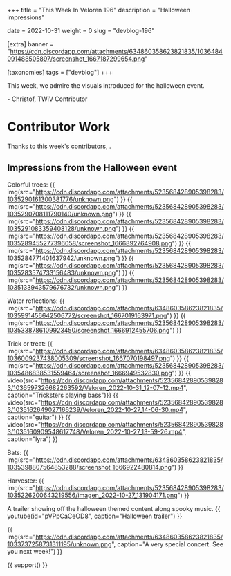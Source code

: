 +++
title = "This Week In Veloren 196"
description = "Halloween impressions"

date = 2022-10-31
weight = 0
slug = "devblog-196"

[extra]
banner = "https://cdn.discordapp.com/attachments/634860358623821835/1036484091488505897/screenshot_1667187299654.png"

[taxonomies]
tags = ["devblog"]
+++

This week, we admire the visuals introduced for the halloween event.

\- Christof, TWiV Contributor

# Contributor Work

Thanks to this week's contributors, .

## Impressions from the Halloween event

Colorful trees:
{{ img(src="https://cdn.discordapp.com/attachments/523568428905398283/1035290161300381776/unknown.png") }}
{{ img(src="https://cdn.discordapp.com/attachments/523568428905398283/1035290708111790140/unknown.png") }}
{{ img(src="https://cdn.discordapp.com/attachments/523568428905398283/1035291083359408128/unknown.png") }}
{{ img(src="https://cdn.discordapp.com/attachments/523568428905398283/1035289455277396058/screenshot_1666892764908.png") }}
{{ img(src="https://cdn.discordapp.com/attachments/523568428905398283/1035284771401637942/unknown.png") }}
{{ img(src="https://cdn.discordapp.com/attachments/523568428905398283/1035283574733156483/unknown.png") }}
{{ img(src="https://cdn.discordapp.com/attachments/523568428905398283/1035133943579676732/unknown.png") }}

Water reflections:
{{ img(src="https://cdn.discordapp.com/attachments/634860358623821835/1035991456642506772/screenshot_1667019163971.png") }}
{{ img(src="https://cdn.discordapp.com/attachments/523568428905398283/1035338786109923450/screenshot_1666912455706.png") }}

Trick or treat:
{{ img(src="https://cdn.discordapp.com/attachments/634860358623821835/1036009237438005309/screenshot_1667070198497.png") }}
{{ img(src="https://cdn.discordapp.com/attachments/523568428905398283/1035486838531559464/screenshot_1666949532830.png") }}
{{ video(src="https://cdn.discordapp.com/attachments/523568428905398283/1036597326682263592/Veloren_2022-10-31_12-07-12.mp4", caption="Tricksters playing bass")}}
{{ video(src="https://cdn.discordapp.com/attachments/523568428905398283/1035162649027166239/Veloren_2022-10-27_14-06-30.mp4", caption="guitar") }}
{{ video(src="https://cdn.discordapp.com/attachments/523568428905398283/1035160909548617748/Veloren_2022-10-27_13-59-26.mp4", caption="lyra") }}

Bats:
{{ img(src="https://cdn.discordapp.com/attachments/634860358623821835/1035398807564853288/screenshot_1666922480814.png") }}

Harvester:
{{ img(src="https://cdn.discordapp.com/attachments/523568428905398283/1035226200643219556/imagen_2022-10-27_131904171.png") }}

A trailer showing off the halloween themed content along spooky music.
{{ youtube(id="pVPpCaCeOD8", caption="Halloween trailer") }}

{{
    img(src="https://cdn.discordapp.com/attachments/634860358623821835/1033737258731311195/unknown.png",
    caption="A very special concert. See you next week!") 
}}

{{ support() }}
